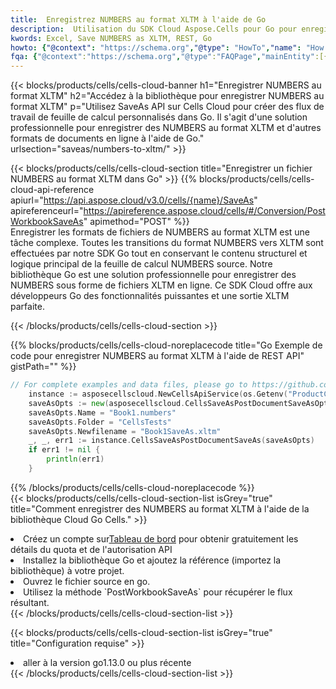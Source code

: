 ```yaml
---
title:  Enregistrez NUMBERS au format XLTM à l'aide de Go
description:  Utilisation du SDK Cloud Aspose.Cells pour Go pour enregistrer le fichier au format NUMBERS au format XLTM.
kwords: Excel, Save NUMBERS as XLTM, REST, Go
howto: {"@context": "https://schema.org","@type": "HowTo","name": "How to save NUMBERS as XLTM using the Cells Cloud Go library.","description": "How to save NUMBERS as XLTM using the Cells Cloud Go library.","image": {"@type": "ImageObject"},"url": "/go/saveas/numbers-to-xltm/","step": [{ "@type": "HowToStep","name": "How to save NUMBERS as XLTM using the Cells Cloud Go library. step 1", "image": {"@type": "ImageObject",},"url": "/go/saveas/numbers-to-xltm/","text": "Register an account at <a href='https://dashboard.aspose.cloud/'>Dashboard</a> to get free API quota & authorization details",},{ "@type": "HowToStep","name": "How to save NUMBERS as XLTM using the Cells Cloud Go library. step 1", "image": {"@type": "ImageObject",},"url": "/go/saveas/numbers-to-xltm/","text": "Install Go library and add the reference (import the library) to your project.",},{ "@type": "HowToStep","name": "How to save NUMBERS as XLTM using the Cells Cloud Go library. step 1", "image": {"@type": "ImageObject",},"url": "/go/saveas/numbers-to-xltm/","text": "Open the source file in go.",},{ "@type": "HowToStep","name": "How to save NUMBERS as XLTM using the Cells Cloud Go library. step 1", "image": {"@type": "ImageObject",},"url": "/go/saveas/numbers-to-xltm/","text": "Use the `PostWorkbookSaveAs` method to retrieve the resulting stream.",}, ],"supply": {"@type": "HowToSupply","name": "document"},"tool": [{"@type": "HowToTool","name": "Goland, Visual Studio Code, Eclipse"},{"@type": "HowToTool","name": "Aspose Cells"}],"totalTime": "PT6M"}
fqa: {"@context":"https://schema.org","@type":"FAQPage","mainEntity":[{"@type":"Question","name":"Why save file as other formats file in C# using REST API?","acceptedAnswer":{"@type":"Answer","text":"Documents are encoded in many ways, and some files may be incompatible with the software you use. To open and read such files, just save them as appropriate file formats.<br/><ol><li>Install .NET SDK and add the reference (import the library) to your project.</li><li>Open the source file in C# using REST API.</li><li>Call the PostWorkbookSaveAsRequest() method, passing an output filename with required extension.</li><li>Get the result of save as a separate file.</li></ol>"}},{"@type":"Question","name":"What file formats can I save as with your C# library?","acceptedAnswer":{"@type":"Answer","text":"We support a variety of file formats for conversion using .NET library, including XLSX, Excel, xls , PDF, CSV, HTML, Markdown, XML, PNG, JPG, TIFF, Json, TXT and many more."}},{"@type":"Question","name":"What is the maximum allowed file size for conversion using this .NET library?","acceptedAnswer":{"@type":"Answer","text":"There are no file size limits for format conversions using .NET library."}}]}
---
```

{{< blocks/products/cells/cells-cloud-banner h1="Enregistrer NUMBERS au format XLTM" h2="Accédez à la bibliothèque pour enregistrer NUMBERS au format XLTM" p="Utilisez SaveAs API sur Cells Cloud pour créer des flux de travail de feuille de calcul personnalisés dans Go. Il s\'agit d\'une solution professionnelle pour enregistrer des NUMBERS au format XLTM et d\'autres formats de documents en ligne à l\'aide de Go." urlsection="saveas/numbers-to-xltm/" >}}

{{< blocks/products/cells/cells-cloud-section title="Enregistrer un fichier NUMBERS au format XLTM dans Go" >}}
{{% blocks/products/cells/cells-cloud-api-reference apiurl="https://api.aspose.cloud/v3.0/cells/{name}/SaveAs" apireferenceurl="https://apireference.aspose.cloud/cells/#/Conversion/PostWorkbookSaveAs" apimethod="POST" %}}
<br/>
Enregistrer les formats de fichiers de NUMBERS au format XLTM est une tâche complexe. Toutes les transitions du format NUMBERS vers XLTM sont effectuées par notre SDK Go tout en conservant le contenu structurel et logique principal de la feuille de calcul NUMBERS source. Notre bibliothèque Go est une solution professionnelle pour enregistrer des NUMBERS sous forme de fichiers XLTM en ligne. Ce SDK Cloud offre aux développeurs Go des fonctionnalités puissantes et une sortie XLTM parfaite.

{{< /blocks/products/cells/cells-cloud-section >}}

{{% blocks/products/cells/cells-cloud-noreplacecode title="Go Exemple de code pour enregistrer NUMBERS au format XLTM à l\'aide de REST API" gistPath="" %}}
  
```go
// For complete examples and data files, please go to https://github.com/aspose-cells-cloud/aspose-cells-cloud-go/
    instance := asposecellscloud.NewCellsApiService(os.Getenv("ProductClientId"), os.Getenv("ProductClientSecret"))
    saveAsOpts := new(asposecellscloud.CellsSaveAsPostDocumentSaveAsOpts)
    saveAsOpts.Name = "Book1.numbers"
    saveAsOpts.Folder = "CellsTests"
    saveAsOpts.Newfilename = "Book1SaveAs.xltm"
    _, _, err1 := instance.CellsSaveAsPostDocumentSaveAs(saveAsOpts)
    if err1 != nil {
	    println(err1)
    }
```
  
{{% /blocks/products/cells/cells-cloud-noreplacecode %}}
<br/>
{{< blocks/products/cells/cells-cloud-section-list isGrey="true" title="Comment enregistrer des NUMBERS au format XLTM à l\'aide de la bibliothèque Cloud Go Cells." >}}
<li> Créez un compte sur<a href="https://dashboard.aspose.cloud/">Tableau de bord</a> pour obtenir gratuitement les détails du quota et de l'autorisation API</li>
<li>Installez la bibliothèque Go et ajoutez la référence (importez la bibliothèque) à votre projet.</li>
<li>Ouvrez le fichier source en go.</li>
<li>Utilisez la méthode `PostWorkbookSaveAs` pour récupérer le flux résultant.</li>
{{< /blocks/products/cells/cells-cloud-section-list >}}

{{< blocks/products/cells/cells-cloud-section-list isGrey="true" title="Configuration requise" >}}
<li>aller à la version go1.13.0 ou plus récente</li>
{{< /blocks/products/cells/cells-cloud-section-list >}}
